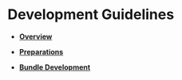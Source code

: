 # Development Guidelines<a name="EN-US_TOPIC_0000001053617944"></a>

-   **[Overview](overview-0.md)**  

-   **[Preparations](preparations.md)**  

-   **[Bundle Development](bundle-development.md)**  


